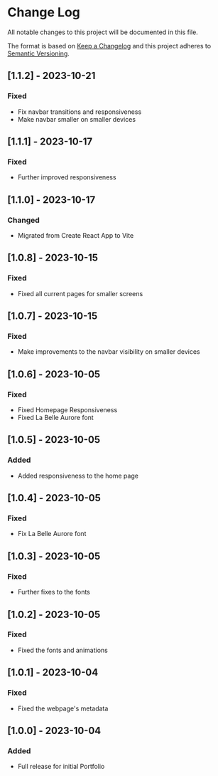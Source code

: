 # Change Log
All notable changes to this project will be documented in this file.

The format is based on [Keep a Changelog](http://keepachangelog.com/)
and this project adheres to [Semantic Versioning](http://semver.org/).

## [1.1.2] - 2023-10-21

### Fixed

- Fix navbar transitions and responsiveness
- Make navbar smaller on smaller devices

## [1.1.1] - 2023-10-17

### Fixed

- Further improved responsiveness

## [1.1.0] - 2023-10-17

### Changed

- Migrated from Create React App to Vite

## [1.0.8] - 2023-10-15

### Fixed

- Fixed all current pages for smaller screens

## [1.0.7] - 2023-10-15

### Fixed

- Make improvements to the navbar visibility on smaller devices

## [1.0.6] - 2023-10-05

### Fixed

- Fixed Homepage Responsiveness
- Fixed La Belle Aurore font

## [1.0.5] - 2023-10-05

### Added

- Added responsiveness to the home page

## [1.0.4] - 2023-10-05

### Fixed

- Fix La Belle Aurore font

## [1.0.3] - 2023-10-05

### Fixed

- Further fixes to the fonts

## [1.0.2] - 2023-10-05

### Fixed

- Fixed the fonts and animations

## [1.0.1] - 2023-10-04

### Fixed

- Fixed the webpage's metadata

## [1.0.0] - 2023-10-04

### Added

- Full release for initial Portfolio